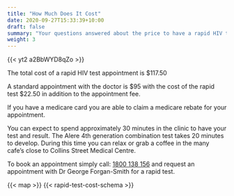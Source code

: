 ```yaml
---
title: "How Much Does It Cost"
date: 2020-09-27T15:33:39+10:00
draft: false
summary: "Your questions answered about the price to have a rapid HIV test with Dr Forgan-Smith"
weight: 3
---
```

{{< yt2 a2BbWYD8qZo >}}

The total cost of a rapid HIV test appointment is $117.50

A standard appointment with the doctor is $95 with the cost of the rapid test $22.50 in addition to the appointment fee.

If you have a medicare card you are able to claim a medicare rebate for your appointment.

You can expect to spend approximately 30 minutes in the clinic to have your test and result. The Alere 4th generation combination test takes 20 minutes to develop. During this time you can relax or grab a coffee in the many cafe’s close to Collins Street Medical Centre.

To book an appointment simply call: [1800 138 156](tel:+611800138156) and request an appointment with Dr George Forgan-Smith for a rapid test.

{{< map >}}
{{< rapid-test-cost-schema >}}
